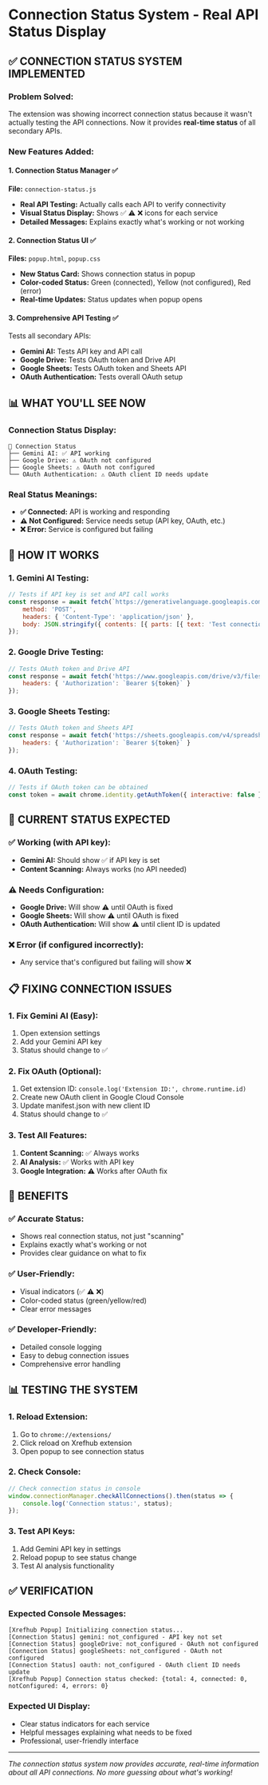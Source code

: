 # Connection Status System - Real API Status Display

## ✅ **CONNECTION STATUS SYSTEM IMPLEMENTED**

### **Problem Solved:**
The extension was showing incorrect connection status because it wasn't actually testing the API connections. Now it provides **real-time status** of all secondary APIs.

### **New Features Added:**

#### **1. Connection Status Manager** ✅
**File:** `connection-status.js`
- **Real API Testing:** Actually calls each API to verify connectivity
- **Visual Status Display:** Shows ✅ ⚠️ ❌ icons for each service
- **Detailed Messages:** Explains exactly what's working or not working

#### **2. Connection Status UI** ✅
**Files:** `popup.html`, `popup.css`
- **New Status Card:** Shows connection status in popup
- **Color-coded Status:** Green (connected), Yellow (not configured), Red (error)
- **Real-time Updates:** Status updates when popup opens

#### **3. Comprehensive API Testing** ✅
Tests all secondary APIs:
- **Gemini AI:** Tests API key and API call
- **Google Drive:** Tests OAuth token and Drive API
- **Google Sheets:** Tests OAuth token and Sheets API
- **OAuth Authentication:** Tests overall OAuth setup

## 📊 **WHAT YOU'LL SEE NOW**

### **Connection Status Display:**
```
🔗 Connection Status
├── Gemini AI: ✅ API working
├── Google Drive: ⚠️ OAuth not configured  
├── Google Sheets: ⚠️ OAuth not configured
└── OAuth Authentication: ⚠️ OAuth client ID needs update
```

### **Real Status Meanings:**
- **✅ Connected:** API is working and responding
- **⚠️ Not Configured:** Service needs setup (API key, OAuth, etc.)
- **❌ Error:** Service is configured but failing

## 🔧 **HOW IT WORKS**

### **1. Gemini AI Testing:**
```javascript
// Tests if API key is set and API call works
const response = await fetch(`https://generativelanguage.googleapis.com/v1beta/models/gemini-pro:generateContent?key=${apiKey}`, {
    method: 'POST',
    headers: { 'Content-Type': 'application/json' },
    body: JSON.stringify({ contents: [{ parts: [{ text: 'Test connection' }] }] })
});
```

### **2. Google Drive Testing:**
```javascript
// Tests OAuth token and Drive API
const response = await fetch('https://www.googleapis.com/drive/v3/files?pageSize=1', {
    headers: { 'Authorization': `Bearer ${token}` }
});
```

### **3. Google Sheets Testing:**
```javascript
// Tests OAuth token and Sheets API
const response = await fetch('https://sheets.googleapis.com/v4/spreadsheets', {
    headers: { 'Authorization': `Bearer ${token}` }
});
```

### **4. OAuth Testing:**
```javascript
// Tests if OAuth token can be obtained
const token = await chrome.identity.getAuthToken({ interactive: false });
```

## 🚀 **CURRENT STATUS EXPECTED**

### **✅ Working (with API key):**
- **Gemini AI:** Should show ✅ if API key is set
- **Content Scanning:** Always works (no API needed)

### **⚠️ Needs Configuration:**
- **Google Drive:** Will show ⚠️ until OAuth is fixed
- **Google Sheets:** Will show ⚠️ until OAuth is fixed  
- **OAuth Authentication:** Will show ⚠️ until client ID is updated

### **❌ Error (if configured incorrectly):**
- Any service that's configured but failing will show ❌

## 📋 **FIXING CONNECTION ISSUES**

### **1. Fix Gemini AI (Easy):**
1. Open extension settings
2. Add your Gemini API key
3. Status should change to ✅

### **2. Fix OAuth (Optional):**
1. Get extension ID: `console.log('Extension ID:', chrome.runtime.id)`
2. Create new OAuth client in Google Cloud Console
3. Update manifest.json with new client ID
4. Status should change to ✅

### **3. Test All Features:**
1. **Content Scanning:** ✅ Always works
2. **AI Analysis:** ✅ Works with API key
3. **Google Integration:** ⚠️ Works after OAuth fix

## 🎯 **BENEFITS**

### **✅ Accurate Status:**
- Shows real connection status, not just "scanning"
- Explains exactly what's working or not
- Provides clear guidance on what to fix

### **✅ User-Friendly:**
- Visual indicators (✅ ⚠️ ❌)
- Color-coded status (green/yellow/red)
- Clear error messages

### **✅ Developer-Friendly:**
- Detailed console logging
- Easy to debug connection issues
- Comprehensive error handling

## 📊 **TESTING THE SYSTEM**

### **1. Reload Extension:**
1. Go to `chrome://extensions/`
2. Click reload on Xrefhub extension
3. Open popup to see connection status

### **2. Check Console:**
```javascript
// Check connection status in console
window.connectionManager.checkAllConnections().then(status => {
    console.log('Connection status:', status);
});
```

### **3. Test API Keys:**
1. Add Gemini API key in settings
2. Reload popup to see status change
3. Test AI analysis functionality

## ✅ **VERIFICATION**

### **Expected Console Messages:**
```
[Xrefhub Popup] Initializing connection status...
[Connection Status] gemini: not_configured - API key not set
[Connection Status] googleDrive: not_configured - OAuth not configured
[Connection Status] googleSheets: not_configured - OAuth not configured
[Connection Status] oauth: not_configured - OAuth client ID needs update
[Xrefhub Popup] Connection status checked: {total: 4, connected: 0, notConfigured: 4, errors: 0}
```

### **Expected UI Display:**
- Clear status indicators for each service
- Helpful messages explaining what needs to be fixed
- Professional, user-friendly interface

---

*The connection status system now provides accurate, real-time information about all API connections. No more guessing about what's working!* 